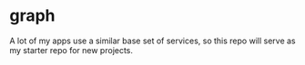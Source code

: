 # graph
A lot of my apps use a similar base set of services, so this repo will serve as my starter repo for new projects.
